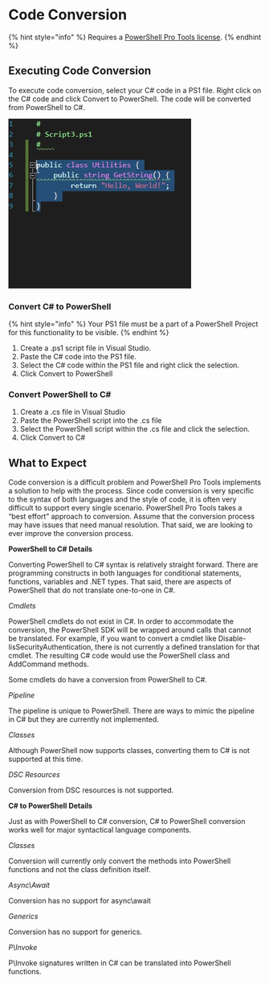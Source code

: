 # Code Conversion

{% hint style="info" %}
Requires a [PowerShell Pro Tools license](https://ironmansoftware.com/pricing/powershell-pro-tools).
{% endhint %}

## Executing Code Conversion

To execute code conversion, select your C# code in a PS1 file. Right click on the C# code and click Convert to PowerShell. The code will be converted from PowerShell to C#.&#x20;

![Converting C# to PowerShell](../../.gitbook/assets/kvb9uuxzya.gif)

### Convert C# to PowerShell

{% hint style="info" %}
Your PS1 file must be a part of a PowerShell Project for this functionality to be visible.
{% endhint %}

1. Create a .ps1 script file in Visual Studio.
2. Paste the C# code into the PS1 file.
3. Select the C# code within the PS1 file and right click the selection.
4. Click Convert to PowerShell

### Convert PowerShell to C\#

1. Create a .cs file in Visual Studio
2. Paste the PowerShell script into the .cs file
3. Select the PowerShell script within the .cs file and click the selection.
4. Click Convert to C#

## What to Expect

Code conversion is a difficult problem and PowerShell Pro Tools implements a solution to help with the process. Since code conversion is very specific to the syntax of both languages and the style of code, it is often very difficult to support every single scenario. PowerShell Pro Tools takes a “best effort” approach to conversion. Assume that the conversion process may have issues that need manual resolution. That said, we are looking to ever improve the conversion process.&#x20;

**PowerShell to C# Details**

Converting PowerShell to C# syntax is relatively straight forward. There are programming constructs in both languages for conditional statements, functions, variables and .NET types. That said, there are aspects of PowerShell that do not translate one-to-one in C#.

_Cmdlets_

PowerShell cmdlets do not exist in C#. In order to accommodate the conversion, the PowerShell SDK will be wrapped around calls that cannot be translated. For example, if you want to convert a cmdlet like Disable-IisSecurityAuthentication, there is not currently a defined translation for that cmdlet. The resulting C# code would use the PowerShell class and AddCommand methods.

Some cmdlets do have a conversion from PowerShell to C#.&#x20;

_Pipeline_

The pipeline is unique to PowerShell. There are ways to mimic the pipeline in C# but they are currently not implemented.

_Classes_

Although PowerShell now supports classes, converting them to C# is not supported at this time.

_DSC Resources_

Conversion from DSC resources is not supported.

**C# to PowerShell Details**

Just as with PowerShell to C# conversion, C# to PowerShell conversion works well for major syntactical language components.

_Classes_

Conversion will currently only convert the methods into PowerShell functions and not the class definition itself.

_Async\Await_

Conversion has no support for async\await

_Generics_

Conversion has no support for generics.

_P\Invoke_

P\Invoke signatures written in C# can be translated into PowerShell functions.
